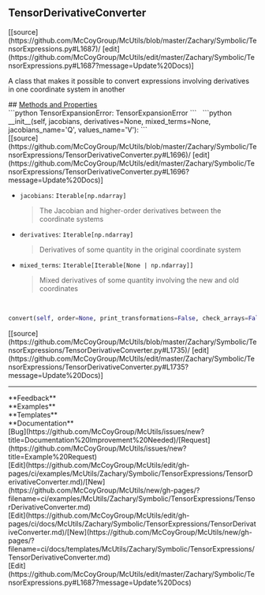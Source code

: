 ## <a id="McUtils.Zachary.Symbolic.TensorExpressions.TensorDerivativeConverter">TensorDerivativeConverter</a> 

<div class="docs-source-link" markdown="1">
[[source](https://github.com/McCoyGroup/McUtils/blob/master/Zachary/Symbolic/TensorExpressions.py#L1687)/
[edit](https://github.com/McCoyGroup/McUtils/edit/master/Zachary/Symbolic/TensorExpressions.py#L1687?message=Update%20Docs)]
</div>

A class that makes it possible to convert expressions
involving derivatives in one coordinate system in another







<div class="collapsible-section">
 <div class="collapsible-section collapsible-section-header" markdown="1">
## <a class="collapse-link" data-toggle="collapse" href="#methods" markdown="1"> Methods and Properties</a> <a class="float-right" data-toggle="collapse" href="#methods"><i class="fa fa-chevron-down"></i></a>
 </div>
 <div class="collapsible-section collapsible-section-body collapse show" id="methods" markdown="1">
 ```python
TensorExpansionError: TensorExpansionError
```
<a id="McUtils.Zachary.Symbolic.TensorExpressions.TensorDerivativeConverter.__init__" class="docs-object-method">&nbsp;</a> 
```python
__init__(self, jacobians, derivatives=None, mixed_terms=None, jacobians_name='Q', values_name='V'): 
```
<div class="docs-source-link" markdown="1">
[[source](https://github.com/McCoyGroup/McUtils/blob/master/Zachary/Symbolic/TensorExpressions/TensorDerivativeConverter.py#L1696)/
[edit](https://github.com/McCoyGroup/McUtils/edit/master/Zachary/Symbolic/TensorExpressions/TensorDerivativeConverter.py#L1696?message=Update%20Docs)]
</div>

  - `jacobians`: `Iterable[np.ndarray]`
    > The Jacobian and higher-order derivatives between the coordinate systems
  - `derivatives`: `Iterable[np.ndarray]`
    > Derivatives of some quantity in the original coordinate system
  - `mixed_terms`: `Iterable[Iterable[None | np.ndarray]]`
    > Mixed derivatives of some quantity involving the new and old coordinates


<a id="McUtils.Zachary.Symbolic.TensorExpressions.TensorDerivativeConverter.convert" class="docs-object-method">&nbsp;</a> 
```python
convert(self, order=None, print_transformations=False, check_arrays=False): 
```
<div class="docs-source-link" markdown="1">
[[source](https://github.com/McCoyGroup/McUtils/blob/master/Zachary/Symbolic/TensorExpressions/TensorDerivativeConverter.py#L1735)/
[edit](https://github.com/McCoyGroup/McUtils/edit/master/Zachary/Symbolic/TensorExpressions/TensorDerivativeConverter.py#L1735?message=Update%20Docs)]
</div>
 </div>
</div>












---


<div markdown="1" class="text-secondary">
<div class="container">
  <div class="row">
   <div class="col" markdown="1">
**Feedback**   
</div>
   <div class="col" markdown="1">
**Examples**   
</div>
   <div class="col" markdown="1">
**Templates**   
</div>
   <div class="col" markdown="1">
**Documentation**   
</div>
   <div class="col" markdown="1">
   
</div>
   <div class="col" markdown="1">
   
</div>
   <div class="col" markdown="1">
   
</div>
</div>
  <div class="row">
   <div class="col" markdown="1">
[Bug](https://github.com/McCoyGroup/McUtils/issues/new?title=Documentation%20Improvement%20Needed)/[Request](https://github.com/McCoyGroup/McUtils/issues/new?title=Example%20Request)   
</div>
   <div class="col" markdown="1">
[Edit](https://github.com/McCoyGroup/McUtils/edit/gh-pages/ci/examples/McUtils/Zachary/Symbolic/TensorExpressions/TensorDerivativeConverter.md)/[New](https://github.com/McCoyGroup/McUtils/new/gh-pages/?filename=ci/examples/McUtils/Zachary/Symbolic/TensorExpressions/TensorDerivativeConverter.md)   
</div>
   <div class="col" markdown="1">
[Edit](https://github.com/McCoyGroup/McUtils/edit/gh-pages/ci/docs/McUtils/Zachary/Symbolic/TensorExpressions/TensorDerivativeConverter.md)/[New](https://github.com/McCoyGroup/McUtils/new/gh-pages/?filename=ci/docs/templates/McUtils/Zachary/Symbolic/TensorExpressions/TensorDerivativeConverter.md)   
</div>
   <div class="col" markdown="1">
[Edit](https://github.com/McCoyGroup/McUtils/edit/master/Zachary/Symbolic/TensorExpressions.py#L1687?message=Update%20Docs)   
</div>
   <div class="col" markdown="1">
   
</div>
   <div class="col" markdown="1">
   
</div>
   <div class="col" markdown="1">
   
</div>
</div>
</div>
</div>